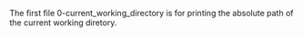 The first file 0-current_working_directory is for printing the absolute path of the current working diretory.
